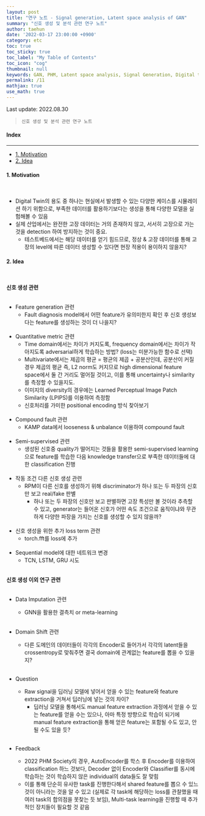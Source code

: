 ```yaml
---
layout: post
title: "연구 노트 - Signal generation, Latent space analysis of GAN"
summary: "신호 생성 및 분석 관련 연구 노트"
author: taehun
date: '2022-03-17 23:00:00 +0900'
category: etc
toc: true
toc_sticky: true
toc_label: "My Table of Contents"
toc_icon: "cog"
thumbnail: null
keywords: GAN, PHM, Latent space analysis, Signal Generation, Digital twin, DeepLearning
permalink: /11
mathjax: true
use_math: true
---
```

Last update: 2022.08.30<br>
> `신호 생성 및 분석 관련 연구 노트`

#### Index
---

- [1. Motivation](#1-motivation)
- [2. Idea](#2-idea)


#### **1. Motivation**
  
<br>

- Digital Twin의 용도 중 하나는 현실에서 발생할 수 있는 다양한 케이스를 시뮬레이션 하기 위함으로, 부족한 데이터를 활용하기보다는 생성을 통해 다양한 모델을 실험해볼 수 있음<br>
- 실제 산업에서는 완전한 고장 데이터는 거의 존재하지 않고, 서서히 고장으로 가는 것을 detection 하여 방지하는 것이 중요.
  - 테스트베드에서는 해당 데이터를 얻기 힘드므로, 정상 & 고장 데이터를 통해 고장의 level에 따른 데이터 생성할 수 있다면 현장 적용이 용이하지 않을지?<br>


#### **2. Idea**

<br>

**신호 생성 관련**<br><br>
- Feature generation 관련
  - Fault diagnosis model에서 어떤 feature가 유의미한지 확인 후 신호 생성보다는 feature를 생성하는 것이 더 나을지?<br><br>
- Quantitative metric 관련
  - Time domain에서는 차이가 커지도록, frequency domain에서는 차이가 작아지도록 adversarial하게 학습하는 방법? (loss는 미분가능한 함수로 선택)
  - Multivariate에서는 제곱의 평균 = 평균의 제곱 + 공분산인데, 공분산이 커질 경우 제곱의 평균 즉, L2 norm도 커지므로 high dimensional feature space에서 둘 간 거리도 멀어질 것이고, 이를 통해 uncertainty나 similarity를 측정할 수 있을지도.
  - 이미지의 diversity의 경우에는 Learned Perceptual Image Patch Similarity (LPIPS)를 이용하여 측정함
  - 신호처리를 가미한 positional encoding 방식 찾아보기<br><br>
- Compound fault 관련
  - KAMP data에서 looseness & unbalance 이용하여 compound fault<br><br>
- Semi-supervised 관련
  - 생성된 신호중 quality가 떨어지는 것들을 활용한 semi-supervised learning으로 feature를 학습한 다음 knowledge transfer으로 부족한 데이터들에 대한 classification 진행<br><br>
- 작동 조건 다른 신호 생성 관련
  - RPM이 다른 신호를 생성하기 위해 discriminator가 하나 또는 두 파장의 신호만 보고 real/fake 판별<br>
    - 하나 또는 두 파장의 신호만 보고 판별하면 고장 특성만 볼 것이라 추측할 수 있고, generator는 들어온 신호가 어떤 속도 조건으로 움직이냐와 무관하게 다양한 파장을 가지는 신호를 생성할 수 있지 않을까?<br><br>
- 신호 생성을 위한 추가 loss term 관련
  - torch.fft를 loss에 추가<br><br>
- Sequential model에 대한 네트워크 변경
  - TCN, LSTM, GRU 시도<br><br>

**신호 생성 이외 연구 관련**<br><br>
- Data Imputation 관련
  - GNN을 활용한 결측치 or meta-learning<br><br>

- Domain Shift 관련
  - 다른 도메인의 데이터들이 각각의 Encoder로 들어가서 각각의 latent들을 crossentropy로 맞춰주면 결국 domain에 관계없는 feature를 뽑을 수 있을지?<br><br>

- Question
  - Raw signal을 딥러닝 모델에 넣어서 얻을 수 있는 feature와 feature extraction을 거쳐서 딥러닝에 넣는 것의 차이?<br>
    - 딥러닝 모델을 통해서도 manual feature extraction 과정에서 얻을 수 있는 feature를 얻을 수는 있으나, 아마 특정 방향으로 학습이 되기에 manual feature extraction을 통해 얻은 feature는 포함될 수도 있고, 안될 수도 있을 듯?<br><br>

- Feedback
  - 2022 PHM Society의 경우, AutoEncoder를 학스 후 Encoder를 이용하여 classification 하느 것보다, Decoder 없이 Encoder와 Classifier를 동시에 학습하는 것이 학습하지 않은 individual의 data들도 잘 맞힘
  - 이를 통해 단순히 유사한 task를 진행한다해서 shared feature를 뽑으 수 있느 것이 아니라는 것을 알 수 있고 (실제로 각 task에 해당하는 loss를 관찰했을 때 여러 task의 합의점을 못찾는 듯 보임), Multi-task learning을 진행할 때 추가적인 장치들이 필요할 것 같음
